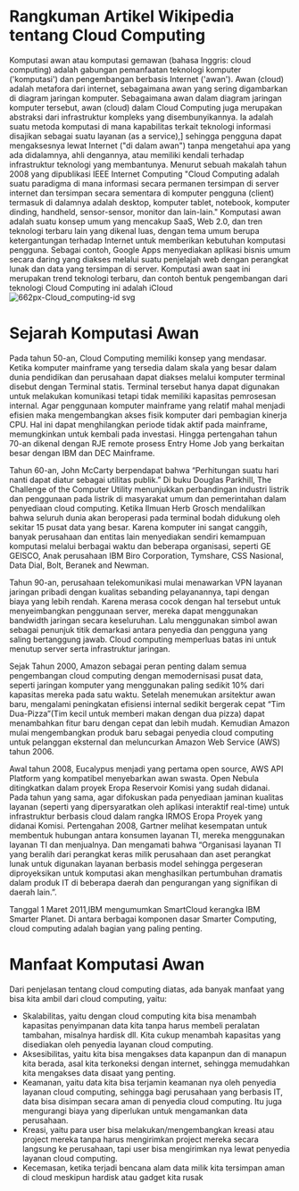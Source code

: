 # Rangkuman Artikel Wikipedia tentang Cloud Computing
Komputasi awan atau komputasi gemawan (bahasa Inggris: cloud computing) adalah gabungan pemanfaatan teknologi komputer ('komputasi') dan pengembangan berbasis Internet ('awan'). Awan (cloud) adalah metafora dari internet, sebagaimana awan yang sering digambarkan di diagram jaringan komputer. Sebagaimana awan dalam diagram jaringan komputer tersebut, awan (cloud) dalam Cloud Computing juga merupakan abstraksi dari infrastruktur kompleks yang disembunyikannya. Ia adalah suatu metoda komputasi di mana kapabilitas terkait teknologi informasi disajikan sebagai suatu layanan (as a service),] sehingga pengguna dapat mengaksesnya lewat Internet ("di dalam awan") tanpa mengetahui apa yang ada didalamnya, ahli dengannya, atau memiliki kendali terhadap infrastruktur teknologi yang membantunya. Menurut sebuah makalah tahun 2008 yang dipublikasi IEEE Internet Computing "Cloud Computing adalah suatu paradigma di mana informasi secara permanen tersimpan di server internet dan tersimpan secara sementara di komputer pengguna (client) termasuk di dalamnya adalah desktop, komputer tablet, notebook, komputer dinding, handheld, sensor-sensor, monitor dan lain-lain." 
Komputasi awan adalah suatu konsep umum yang mencakup SaaS, Web 2.0, dan tren teknologi terbaru lain yang dikenal luas, dengan tema umum berupa ketergantungan terhadap Internet untuk memberikan kebutuhan komputasi pengguna. Sebagai contoh, Google Apps menyediakan aplikasi bisnis umum secara daring yang diakses melalui suatu penjelajah web dengan perangkat lunak dan data yang tersimpan di server. Komputasi awan saat ini merupakan trend teknologi terbaru, dan contoh bentuk pengembangan dari teknologi Cloud Computing ini adalah iCloud
![662px-Cloud_computing-id svg](https://user-images.githubusercontent.com/79730184/224992356-73ef8817-6e82-4823-b65c-a1a96fe96368.png)
# Sejarah Komputasi Awan
Pada tahun 50-an, Cloud Computing memiliki konsep yang mendasar. Ketika komputer mainframe yang tersedia dalam skala yang besar dalam dunia pendidikan dan perusahaan dapat diakses melalui komputer terminal disebut dengan Terminal statis. Terminal tersebut hanya dapat digunakan untuk melakukan komunikasi tetapi tidak memiliki kapasitas pemrosesan internal. Agar penggunaan komputer mainframe yang relatif mahal menjadi efisien maka mengembangkan akses fisik komputer dari pembagian kinerja CPU. Hal ini dapat menghilangkan periode tidak aktif pada mainframe, memungkinkan untuk kembali pada investasi. Hingga pertengahan tahun 70-an dikenal dengan RJE remote prosess Entry Home Job yang berkaitan besar dengan IBM dan DEC Mainframe.

Tahun 60-an, John McCarty berpendapat bahwa “Perhitungan suatu hari nanti dapat diatur sebagai utilitas publik.” Di buku Douglas Parkhill, The Challenge of the Computer Utility menunjukkan perbandingan industri listrik dan penggunaan pada listrik di masyarakat umum dan pemerintahan dalam penyediaan cloud computing. Ketika Ilmuan Herb Grosch mendalilkan bahwa seluruh dunia akan beroperasi pada terminal bodah didukung oleh sekitar 15 pusat data yang besar. Karena komputer ini sangat canggih, banyak perusahaan dan entitas lain menyediakan sendiri kemampuan komputasi melalui berbagai waktu dan beberapa organisasi, seperti GE GEISCO, Anak perusahaan IBM Biro Corporation, Tymshare, CSS Nasional, Data Dial, Bolt, Beranek and Newman.

Tahun 90-an, perusahaan telekomunikasi mulai menawarkan VPN layanan jaringan pribadi dengan kualitas sebanding pelayanannya, tapi dengan biaya yang lebih rendah. Karena merasa cocok dengan hal tersebut untuk menyeimbangkan penggunaan server, mereka dapat menggunakan bandwidth jaringan secara keseluruhan. Lalu menggunakan simbol awan sebagai penunjuk titik demarkasi antara penyedia dan pengguna yang saling bertanggung jawab. Cloud computing memperluas batas ini untuk menutup server serta infrastruktur jaringan.

Sejak Tahun 2000, Amazon sebagai peran penting dalam semua pengembangan cloud computing dengan memodernisasi pusat data, seperti jaringan komputer yang menggunakan paling sedikit 10% dari kapasitas mereka pada satu waktu. Setelah menemukan arsitektur awan baru, mengalami peningkatan efisiensi internal sedikit bergerak cepat “Tim Dua-Pizza”(Tim kecil untuk memberi makan dengan dua pizza) dapat menambahkan fitur baru dengan cepat dan lebih mudah. Kemudian Amazon mulai mengembangkan produk baru sebagai penyedia cloud computing untuk pelanggan eksternal dan meluncurkan Amazon Web Service (AWS) tahun 2006.

Awal tahun 2008, Eucalypus menjadi yang pertama open source, AWS API Platform yang kompatibel menyebarkan awan swasta. Open Nebula ditingkatkan dalam proyek Eropa Reservoir Komisi yang sudah didanai. Pada tahun yang sama, agar difokuskan pada penyediaan jaminan kualitas layanan (seperti yang dipersyaratkan oleh aplikasi interaktif real-time) untuk infrastruktur berbasis cloud dalam rangka IRMOS Eropa Proyek yang didanai Komisi. Pertengahan 2008, Gartner melihat kesempatan untuk membentuk hubungan antara konsumen layanan TI, mereka menggunakan layanan TI dan menjualnya. Dan mengamati bahwa “Organisasi layanan TI yang beralih dari perangkat keras milik perusahaan dan aset perangkat lunak untuk digunakan layanan berbasis model sehingga pergeseran diproyeksikan untuk komputasi akan menghasilkan pertumbuhan dramatis dalam produk IT di beberapa daerah dan pengurangan yang signifikan di daerah lain.”.

Tanggal 1 Maret 2011,IBM mengumumkan SmartCloud kerangka IBM Smarter Planet. Di antara berbagai komponen dasar Smarter Computing, cloud computing adalah bagian yang paling penting.
# Manfaat Komputasi Awan
Dari penjelasan tentang cloud computing diatas, ada banyak manfaat yang bisa kita ambil dari cloud computing, yaitu:
- Skalabilitas, yaitu dengan cloud computing kita bisa menambah kapasitas penyimpanan data kita tanpa harus membeli peralatan tambahan, misalnya hardisk dll. Kita cukup menambah kapasitas yang disediakan oleh penyedia layanan cloud computing.
- Aksesibilitas, yaitu kita bisa mengakses data kapanpun dan di manapun kita berada, asal kita terkoneksi dengan internet, sehingga memudahkan kita mengakses data disaat yang penting.
- Keamanan, yaitu data kita bisa terjamin keamanan nya oleh penyedia layanan cloud computing, sehingga bagi perusahaan yang berbasis IT, data bisa disimpan secara aman di penyedia cloud computing. Itu juga mengurangi biaya yang diperlukan untuk mengamankan data perusahaan.
- Kreasi, yaitu para user bisa melakukan/mengembangkan kreasi atau project mereka tanpa harus mengirimkan project mereka secara langsung ke perusahaan, tapi user bisa mengirimkan nya lewat penyedia layanan cloud computing.
- Kecemasan, ketika terjadi bencana alam data milik kita tersimpan aman di cloud meskipun hardisk atau gadget kita rusak
